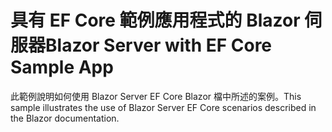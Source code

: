 # <a name="blazor-server-with-ef-core-sample-app"></a><span data-ttu-id="4054f-101">具有 EF Core 範例應用程式的 Blazor 伺服器</span><span class="sxs-lookup"><span data-stu-id="4054f-101">Blazor Server with EF Core Sample App</span></span>

<span data-ttu-id="4054f-102">此範例說明如何使用 Blazor Server EF Core Blazor 檔中所述的案例。</span><span class="sxs-lookup"><span data-stu-id="4054f-102">This sample illustrates the use of Blazor Server EF Core scenarios described in the Blazor documentation.</span></span>
